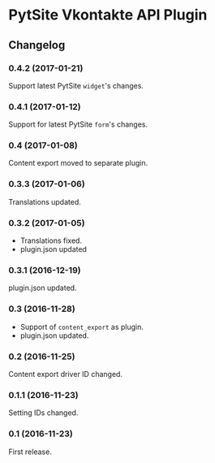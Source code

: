 # PytSite Vkontakte API Plugin


## Changelog


### 0.4.2 (2017-01-21)
Support latest PytSite `widget`'s changes.


### 0.4.1 (2017-01-12)
Support for latest PytSite `form`'s changes.


### 0.4  (2017-01-08)
Content export moved to separate plugin.


### 0.3.3 (2017-01-06)
Translations updated.


### 0.3.2 (2017-01-05)
- Translations fixed.
- plugin.json updated


### 0.3.1 (2016-12-19)
plugin.json updated.


### 0.3 (2016-11-28)
- Support of `content_export` as plugin.
- plugin.json updated.


### 0.2 (2016-11-25)
Content export driver ID changed.


### 0.1.1 (2016-11-23)
Setting IDs changed.


### 0.1 (2016-11-23)
First release.
